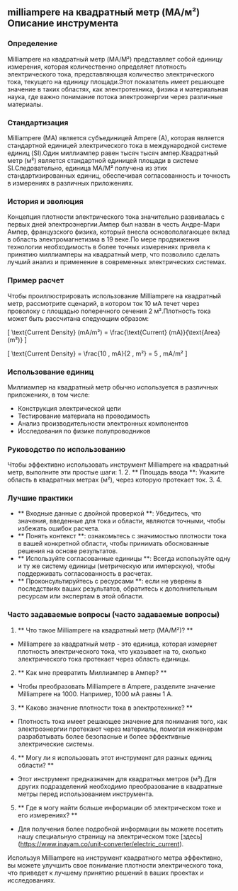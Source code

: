 ## milliampere на квадратный метр (MA/м²) Описание инструмента

### Определение
Milliampere на квадратный метр (MA/M²) представляет собой единицу измерения, которая количественно определяет плотность электрического тока, представляющая количество электрического тока, текущего на единицу площади.Этот показатель имеет решающее значение в таких областях, как электротехника, физика и материальная наука, где важно понимание потока электроэнергии через различные материалы.

### Стандартизация
Milliampere (MA) является субъединицей Ampere (A), которая является стандартной единицей электрического тока в международной системе единиц (SI).Один миллиампер равен тысяч тысяч ампер.Квадратный метр (м²) является стандартной единицей площади в системе SI.Следовательно, единица MA/M² получена из этих стандартизированных единиц, обеспечивая согласованность и точность в измерениях в различных приложениях.

### История и эволюция
Концепция плотности электрического тока значительно развивалась с первых дней электроэнергии.Ампер был назван в честь Андре-Мари Ампер, французского физика, который внесла основополагающее вклад в область электромагнетизма в 19 веке.По мере продвижения технологии необходимость в более точных измерениях привела к принятию миллиамперы на квадратный метр, что позволило сделать лучший анализ и применение в современных электрических системах.

### Пример расчет
Чтобы проиллюстрировать использование Milliampere на квадратный метр, рассмотрите сценарий, в котором ток 10 мА течет через проволоку с площадью поперечного сечения 2 м².Плотность тока может быть рассчитана следующим образом:

\[ \text{Current Density} (mA/m²) = \frac{\text{Current} (mA)}{\text{Area} (m²)} \]

\[ \text{Current Density} = \frac{10 \, mA}{2 \, m²} = 5 \, mA/m² \]

### Использование единиц
Миллиампер на квадратный метр обычно используется в различных приложениях, в том числе:
- Конструкция электрической цепи
- Тестирование материала на проводимость
- Анализ производительности электронных компонентов
- Исследования по физике полупроводников

### Руководство по использованию
Чтобы эффективно использовать инструмент Milliampere на квадратный метр, выполните эти простые шаги:
1.
2. ** Площадь ввода **: Укажите область в квадратных метрах (м²), через которую протекает ток.
3.
4.

### Лучшие практики
- ** Входные данные с двойной проверкой **: Убедитесь, что значения, введенные для тока и области, являются точными, чтобы избежать ошибок расчета.
- ** Понять контекст **: ознакомьтесь с значимостью плотности тока в вашей конкретной области, чтобы принимать обоснованные решения на основе результатов.
- ** Используйте согласованные единицы **: Всегда используйте одну и ту же систему единицы (метрическую или имперскую), чтобы поддерживать согласованность в расчетах.
- ** Проконсультируйтесь с ресурсами **: если не уверены в последствиях ваших результатов, обратитесь к дополнительным ресурсам или экспертам в этой области.

### Часто задаваемые вопросы (часто задаваемые вопросы)

1. ** Что такое Milliampere на квадратный метр (MA/M²)? **
- Milliampere за квадратный метр - это единица, которая измеряет плотность электрического тока, что указывает на то, сколько электрического тока протекает через область единицы.

2. ** Как мне превратить Миллиампер в Ампер? **
- Чтобы преобразовать Milliampere в Ampere, разделите значение Milliampere на 1000. Например, 1000 мА равны 1 A.

3. ** Каково значение плотности тока в электротехнике? **
- Плотность тока имеет решающее значение для понимания того, как электроэнергии протекают через материалы, помогая инженерам разрабатывать более безопасные и более эффективные электрические системы.

4. ** Могу ли я использовать этот инструмент для разных единиц области? **
- Этот инструмент предназначен для квадратных метров (м²).Для других подразделений необходимо преобразование в квадратные метры перед использованием инструмента.

5. ** Где я могу найти больше информации об электрическом токе и его измерениях? **
- Для получения более подробной информации вы можете посетить нашу специальную страницу на электрическом токе [здесь] (https://www.inayam.co/unit-converter/electric_current).

Используя Milliampere на инструмент квадратного метра эффективно, вы можете улучшить свое понимание плотности электрического тока, что приведет к лучшему принятию решений в ваших проектах и ​​исследованиях.